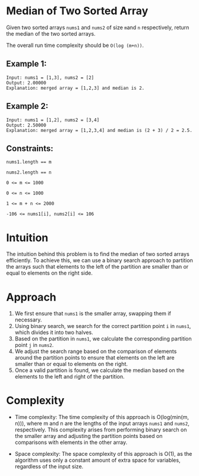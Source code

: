 # Median of Two Sorted Array

Given two sorted arrays `nums1` and `nums2` of size `m`and `n` respectively, return the median of the two sorted arrays.

The overall run time complexity should be `O(log (m+n))`.

 

## Example 1:
```
Input: nums1 = [1,3], nums2 = [2]
Output: 2.00000
Explanation: merged array = [1,2,3] and median is 2.
```

## Example 2:
```
Input: nums1 = [1,2], nums2 = [3,4]
Output: 2.50000
Explanation: merged array = [1,2,3,4] and median is (2 + 3) / 2 = 2.5.
```

## Constraints:

`nums1.length == m`

`nums2.length == n`

`0 <= m <= 1000`

`0 <= n <= 1000`

`1 <= m + n <= 2000`

`-106 <= nums1[i], nums2[i] <= 106`

# Intuition

The intuition behind this problem is to find the median of two sorted arrays efficiently. To achieve this, we can use a binary search approach to partition the arrays such that elements to the left of the partition are smaller than or equal to elements on the right side.

# Approach
1. We first ensure that `nums1` is the smaller array, swapping them if necessary.
2. Using binary search, we search for the correct partition point `i` in `nums1`, which divides it into two halves.
3. Based on the partition in `nums1`, we calculate the corresponding partition point `j` in `nums2`.
4. We adjust the search range based on the comparison of elements around the partition points to ensure that elements on the left are smaller than or equal to elements on the right.
5. Once a valid partition is found, we calculate the median based on the elements to the left and right of the partition.

# Complexity

- Time complexity: The time complexity of this approach is O(log(min(m, n))), where m and n are the lengths of the input arrays `nums1` and `nums2`, respectively. This complexity arises from performing binary search on the smaller array and adjusting the partition points based on comparisons with elements in the other array.

- Space complexity: The space complexity of this approach is O(1), as the algorithm uses only a constant amount of extra space for variables, regardless of the input size.